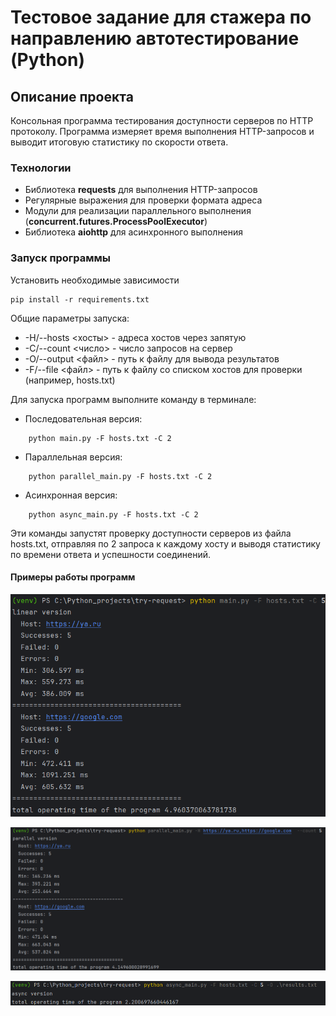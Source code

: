 # Тестовое задание для стажера по направлению автотестирование (Python)

## Описание проекта 
Консольная программа тестирования доступности серверов по HTTP протоколу. Программа измеряет время выполнения HTTP-запросов и выводит итоговую статистику по скорости ответа.

### Технологии
- Библиотека **requests** для выполнения HTTP-запросов
- Регулярные выражения для проверки формата адреса
- Модули для реализации параллельного выполнения (**concurrent.futures.ProcessPoolExecutor**)
- Библиотека **aiohttp** для асинхронного выполнения  

### Запуск программы
Установить необходимые зависимости
```
pip install -r requirements.txt
```
Общие параметры запуска:
- -H/--hosts <хосты> - адреса хостов через запятую
- -C/--count <число> - число запросов на сервер
- -O/--output <файл> - путь к файлу для вывода результатов
- -F/--file <файл> - путь к файлу со списком хостов для проверки (например, hosts.txt)

Для запуска программ выполните команду в терминале:
- Последовательная версия:
```
    python main.py -F hosts.txt -C 2
```

- Параллельная версия:
```
    python parallel_main.py -F hosts.txt -C 2
```

- Асинхронная версия:
```
    python async_main.py -F hosts.txt -C 2
```
Эти команды запустят проверку доступности серверов из файла hosts.txt, отправляя по 2 запроса к каждому хосту и выводя статистику по времени ответа и успешности соединений.

#### Примеры работы программ

![img.png](screenshots/img.png)

![img_1.png](screenshots/img_1.png)

![img_2.png](screenshots/img_2.png)
